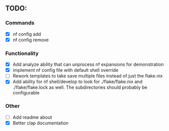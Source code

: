 ## TODO:
### Commands
- [x] nf config add
- [x] nf config remove
### Functionality
- [x] Add analyze ability that can unprocess nf expansions for demonstration
- [x] implement nf config file with default shell override
- [ ] Rework templates to take save multiple files instead of just the flake.nix
- [x] Add ability for nf shell/develop to look for ./flake/flake.nix and ./flake/flake.lock as well. The subdirectories should probably be configurable
### Other
- [ ] Add readme about
- [x] Better clap documentation
